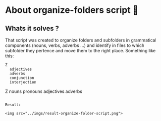 # About organize-folders script :file_folder:

## Whats it solves ?

That script was created to organize folders and subfolders in grammatical components (nouns, verbs, adverbs ...) and identify in files to which subfolder they pertence and move them to the right place. Something like this:

```
Z 
  adjectives
  adverbs
  conjunction
  interjection

```
Z
  nouns
  pronouns
  adjectives
  adverbs
```

Result:

<img src="../imgs/result-organize-folder-script.png">
